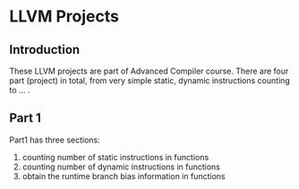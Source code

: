# LLVM Projects

## Introduction
These LLVM projects are part of Advanced Compiler course. There are four part (project) in total, from very simple static, dynamic instructions counting to ... .

## Part 1
Part1 has three sections:
1.  counting number of static instructions in functions
2.  counting number of dynamic instructions in functions
3.  obtain the runtime branch bias information in functions